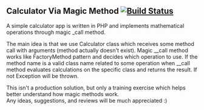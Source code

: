 ## Calculator Via Magic Method [![Build Status](https://travis-ci.org/kudashevs/CalculatorViaMagicMethod.svg?branch=master)](https://travis-ci.org/kudashevs/CalculatorViaMagicMethod)

A simple calculator app is written in PHP and implements mathematical operations through magic _call method.

The main idea is that we use Calculator class which receives some method call with arguments (method actually doesn't exist).
Magic __call method works like FactoryMethod pattern and decides which operation to use. If the method name is a valid class name
related to some operation when __call method evaluates calculations on the specific class and returns the result. If not
Exception will be thrown.


This isn't a production solution, but only a training exercise which helps better understand how magic methods work.  
Any ideas, suggestions, and reviews will be much appreciated :)